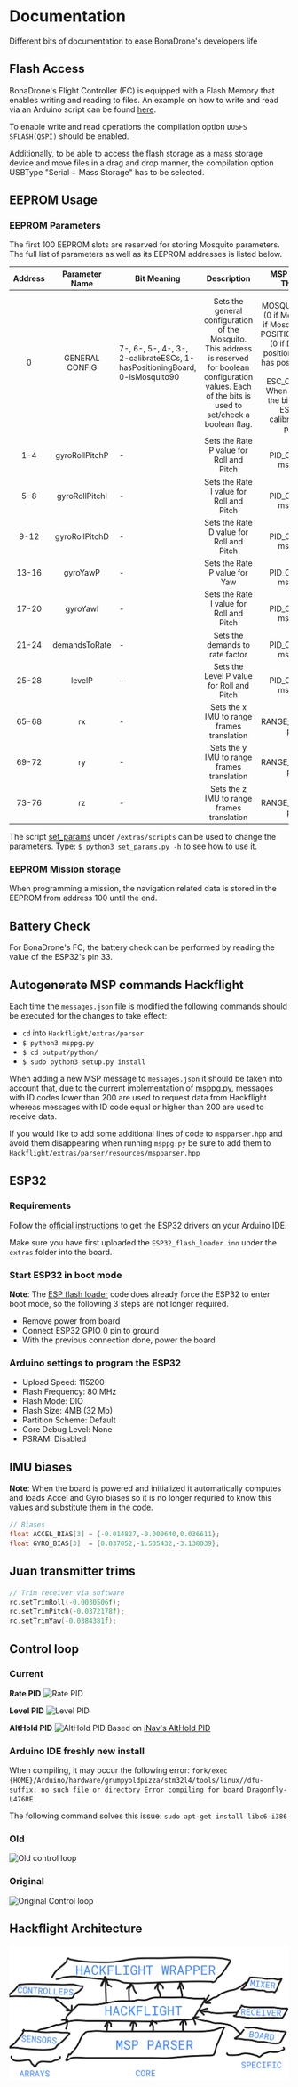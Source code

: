 # Documentation
Different bits of documentation to ease BonaDrone's developers life

## Flash Access

BonaDrone's Flight Controller (FC) is equipped with a Flash Memory that enables writing and reading to files. An example on how to write and read via an Arduino script can be found [here](https://github.com/kriswiner/Dragonfly/blob/master/SDIOCardReader/ReadWrite.ino).

To enable write and read operations the compilation option `DOSFS SFLASH(QSPI)` should be enabled.

Additionally, to be able to access the flash storage as a mass storage device and move files in a drag and drop manner, the compilation option USBType "Serial + Mass Storage" has to be selected.

## EEPROM Usage

### EEPROM Parameters

The first 100 EEPROM slots are reserved for storing Mosquito parameters. The full list of parameters as well as its EEPROM addresses is listed below.

| Address |  Parameter Name | Bit Meaning                                                                     |                                                                            Description                                                                            |                                                                                                                   MSP Message ID That sets it                                                                                                                  |
|:-------:|:---------------:|---------------------------------------------------------------------------------|:-----------------------------------------------------------------------------------------------------------------------------------------------------------------:|:--------------------------------------------------------------------------------------------------------------------------------------------------------------------------------------------------------------------------------------------------------------:|
|    0    | GENERAL CONFIG  | 7-,  6-,  5-,  4-,  3-,  2-calibrateESCs, 1-hasPositioningBoard, 0-isMosquito90 | Sets the general configuration of the Mosquito. This address is reserved for boolean configuration values. Each of the bits is used to set/check a boolean flag.  | 223-MOSQUITO_VERSION: (0 if Mosquito 150, 1 if Mosquito 90) 225-POSITIONING_BOARD: (0 if Doesn't have positioning board    1 if has positioning board) 24-ESC_CALIBRATION: When received sets the bit to 1 and the ESCs will be calibrated   on next power up. |
|   1-4   |  gyroRollPitchP |                                        -                                        | Sets the Rate P value for Roll and Pitch                                                                                                                          | 224-PID_CONSTANTS: msg param 0                                                                                                                                                                                                                                 |
|   5-8   |  gyroRollPitchI |                                        -                                        | Sets the Rate I value for Roll and Pitch                                                                                                                          | 224-PID_CONSTANTS: msg param 1                                                                                                                                                                                                                                 |
|   9-12  |  gyroRollPitchD |                                        -                                        | Sets the Rate D value for Roll and Pitch                                                                                                                          | 224-PID_CONSTANTS: msg param 2                                                                                                                                                                                                                                 |
|  13-16  |     gyroYawP    |                                        -                                        | Sets the Rate P value for Yaw                                                                                                                                     | 224-PID_CONSTANTS: msg param 3                                                                                                                                                                                                                                 |
|  17-20  |     gyroYawI    |                                        -                                        | Sets the Rate I value for Roll and Pitch                                                                                                                          | 224-PID_CONSTANTS: msg param 4                                                                                                                                                                                                                                 |
|  21-24  |  demandsToRate  |                                        -                                        | Sets the demands to rate factor                                                                                                                                   | 224-PID_CONSTANTS: msg param 5                                                                                                                                                                                                                                 |
|  25-28  |      levelP     |                                        -                                        | Sets the Level P value for Roll and Pitch                                                                                                                         | 224-PID_CONSTANTS: msg param 6                                                                                                                                                                                                                                 |
| 65-68   |        rx       |                                        -                                        | Sets the x IMU to range frames translation                                                                                                                        | 221-RANGE_PARAMS: msg param 0                                                                                                                                                                                                                                  |
| 69-72   |        ry       |                                        -                                        | Sets the y IMU to range frames translation                                                                                                                        | 221-RANGE_PARAMS: msg param 1                                                                                                                                                                                                                                  |
| 73-76   |        rz       |                                        -                                        | Sets the z IMU to range frames translation                                                                                                                        | 221-RANGE_PARAMS: msg param 2                                                                                                                                                                                                                                  |

The script [set_params](https://github.com/BonaDrone/documentation/blob/master/extras/scripts/set_params.py) under `/extras/scripts` can be used to change the parameters. Type:
`$ python3 set_params.py -h`
to see how to use it.

### EEPROM Mission storage

When programming a mission, the navigation related data is stored in the EEPROM from address 100 until the end.

## Battery Check
For BonaDrone's FC, the battery check can be performed by reading the value of the ESP32's pin 33.


## Autogenerate MSP commands Hackflight

Each time the `messages.json` file is modified the following commands should be executed for the changes to take effect:
* `cd` into `Hackflight/extras/parser`
* `$ python3 msppg.py`
* `$ cd output/python/`
* `$ sudo python3 setup.py install`

When adding a new MSP message to `messages.json` it should be taken into account that, due to the current implementation of [msppg.py](https://github.com/BonaDrone/Hackflight/blob/master/extras/parser/msppg.py), messages with ID codes lower than 200 are used to request data from Hackflight whereas messages with ID code equal or higher than 200 are used to receive data.  

If you would like to add some additional lines of code to `mspparser.hpp` and avoid them disappearing when running `msppg.py` be sure to add them to `Hackflight/extras/parser/resources/mspparser.hpp`  

## ESP32 

### Requirements

Follow the [official instructions](https://github.com/espressif/arduino-esp32/blob/master/docs/arduino-ide/boards_manager.md) to get the ESP32 drivers on your Arduino IDE.

Make sure you have first uploaded the `ESP32_flash_loader.ino` under the `extras` folder into the board.

### Start ESP32 in boot mode

**Note**: The [ESP flash loader](https://github.com/BonaDrone/ESP32-Sketchs/blob/master/extras/ESP32_flash_loader/ESP32_flash_loader.ino) code does already force the ESP32 to enter boot mode, so the following 3 steps are not longer required.

* Remove power from board
* Connect ESP32 GPIO 0 pin to ground
* With the previous connection done, power the board

### Arduino settings to program the ESP32

* Upload Speed: 115200
* Flash Frequency: 80 MHz
* Flash Mode: DIO
* Flash Size: 4MB (32 Mb)
* Partition Scheme: Default
* Core Debug Level: None
* PSRAM: Disabled


## IMU biases

**Note**: When the board is powered and initialized it automatically computes and loads Accel and Gyro biases so it is no longer requried to know this values and substitute them in the code.

```C
// Biases
float ACCEL_BIAS[3] = {-0.014827,-0.000640,0.036611};
float GYRO_BIAS[3]  = {0.837052,-1.535432,-3.138039};
```

## Juan transmitter trims

```C
// Trim receiver via software
rc.setTrimRoll(-0.0030506f);
rc.setTrimPitch(-0.0372178f);
rc.setTrimYaw(-0.0384381f);
```

## Control loop

### Current
**Rate PID**
![Rate PID](extras/rate-pid.png)

**Level PID**
![Level PID](extras/level-pid.png)

**AltHold PID**
![AltHold PID](extras/althold-pid.png)
Based on [iNav's AltHold PID](https://github.com/iNavFlight/inav/wiki/Developer-info)

### Arduino IDE freshly new install
When compiling, it may occur the following error: 
`fork/exec {HOME}/Arduino/hardware/grumpyoldpizza/stm32l4/tools/linux//dfu-suffix: no such file or directory
Error compiling for board Dragonfly-L476RE.`

The following command solves this issue: `sudo apt-get install libc6-i386`


### Old
![Old control loop](extras/PID-modified.png)

### Original
![Original Control loop](extras/PID-Loop-Original.png)

## Hackflight Architecture
![ARchitecture](extras/hackflight_arch.png)
